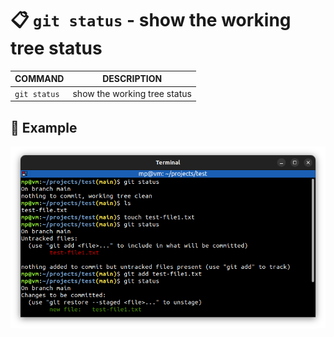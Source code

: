 # 📋 `git status` - show the working tree status

| COMMAND      | DESCRIPTION                  |
| ------------ | ---------------------------- |
| `git status` | show the working tree status |

## 📌 Example

![](images/git-status.png)